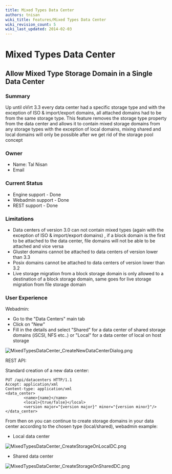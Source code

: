 ```yaml
---
title: Mixed Types Data Center
authors: tnisan
wiki_title: Features/Mixed Types Data Center
wiki_revision_count: 5
wiki_last_updated: 2014-02-03
---
```


# Mixed Types Data Center

## Allow Mixed Type Storage Domain in a Single Data Center

### Summary

Up until oVirt 3.3 every data center had a specific storage type and with the exception of ISO & import/export domains, all attached domains had to be from the same storage type. This feature removes the storage type property from the data center and allows it to contain mixed storage domains from any storage types with the exception of local domains, mixing shared and local domains will only be possible after we get rid of the storage pool concept

### Owner

*   Name: Tal Nisan
*   Email <tnisan at redhat.com>

### Current Status

*   Engine support - Done
*   Webadmin support - Done
*   REST support - Done

### Limitations

*   Data centers of version 3.0 can not contain mixed types (again with the exception of ISO & import/export domains) , if a block domain is the first to be attached to the data center, file domains will not be able to be attached and vice versa
*   Gluster domains cannot be attached to data centers of version lower than 3.3
*   Posix domains cannot be attached to data centers of version lower than 3.2
*   Live storage migration from a block storage domain is only allowed to a destination of a block storage domain, same goes for live storage migration from file storage domain

### User Experience

Webadmin:

*   Go to the "Data Centers" main tab
*   Click on "New"
*   Fill in the details and select "Shared" for a data center of shared storage domains (iSCSI, NFS etc..) or "Local" for a data center of local on host storage

![](MixedTypesDataCenter_CreateNewDataCenterDialog.png "MixedTypesDataCenter_CreateNewDataCenterDialog.png")

REST API:

Standard creation of a new data center:

    PUT /api/datacenters HTTP/1.1
    Accept: application/xml
    Content-type: application/xml
    <data_center>
            <name>{name}</name>
            <local>{true/false}</local>
            <version major="{version major}" minor="{version minor}"/>
    </data_center>

From then on you can continue to create storage domains in your data center according to the chosen type (local/shared), webadmin example:

*   Local data center

![](MixedTypesDataCenter_CreateStorageOnLocalDC.png "MixedTypesDataCenter_CreateStorageOnLocalDC.png")

*   Shared data center

![](MixedTypesDataCenter_CreateStorageOnSharedDC.png "MixedTypesDataCenter_CreateStorageOnSharedDC.png")
